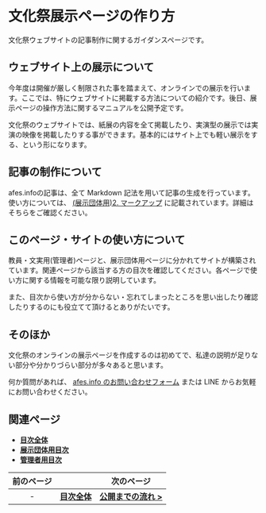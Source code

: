 # 文化祭展示ページの作り方

文化祭ウェブサイトの記事制作に関するガイダンスページです。

## ウェブサイト上の展示について

今年度は開催が厳しく制限された事を踏まえて、オンラインでの展示を行います。ここでは、特にウェブサイトに掲載する方法についての紹介です。後日、展示ページの操作方法に関するマニュアルを公開予定です。

文化祭のウェブサイトでは、紙展の内容を全て掲載したり、実演型の展示では実演の映像を掲載したりする事ができます。基本的にはサイト上でも軽い展示をする、という形になります。

## 記事の制作について

afes.infoの記事は、全て Markdown 記法を用いて記事の生成を行っています。
使い方については、 [(展示団体用)2. マークアップ](/exhibition/2-markup) に記載されています。詳細はそちらをご確認ください。

## このページ・サイトの使い方について

教員・文実用(管理者)ページと、展示団体用ページに分かれてサイトが構築されています。関連ページから該当する方の目次を確認してください。各ページで使い方に関する情報を可能な限り説明しています。

また、目次から使い方が分からない・忘れてしまったところを思い出したり確認したりするのにも役立てて頂けるとありがたいです。

## そのほか

文化祭のオンラインの展示ページを作成するのは初めてで、私達の説明が足りない部分や分かりづらい部分が多々あると思います。

何か質問があれば、 [afes.info のお問い合わせフォーム](https://afes.info/contact) または LINE からお気軽にお問い合わせください。

## 関連ページ

- **[目次全体](/)**
- **[展示団体用目次](/exhibition)**
- **[管理者用目次](/admin)**

| 前のページ | | 次のページ |
| :-: | :-: | :-: |
| -  | **[目次全体](/)** | **[公開までの流れ >](/common/operation)** |
